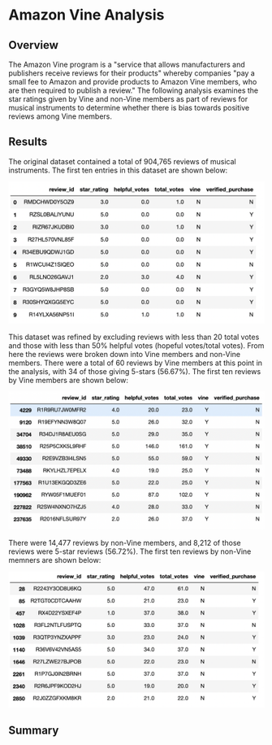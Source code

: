 # Amazon Vine Analysis

## Overview

The Amazon Vine program is a "service that allows manufacturers and publishers receive reviews for their products" whereby companies "pay a small fee to Amazon and provide products to Amazon Vine members, who are then required to publish a review." The following analysis examines the star ratings given by Vine and non-Vine members as part of reviews for musical instruments to determine whether there is bias towards positive reviews among Vine members. 

## Results

The original dataset contained a total of 904,765 reviews of musical instruments. The first ten entries in this dataset are shown below: 

![](images/overview_table.png)

This dataset was refined by excluding reviews with less than 20 total votes and those with less than 50% helpful votes (hopeful votes/total votes). From here the reviews were broken down into Vine members and non-Vine members. There were a total of 60 reviews by Vine members at this point in the analysis, with 34 of those giving 5-stars (56.67%). The first ten reviews by Vine members are shown below: 

![](images/paid_table.png)

There were 14,477 reviews by non-Vine members, and 8,212 of those reviews were 5-star reviews (56.72%). The first ten reviews by non-Vine memners are shown below:

![](images/unpaid_table.png)

## Summary
